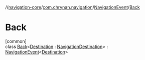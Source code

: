 //[navigation-core](../../../../index.md)/[com.chrynan.navigation](../../index.md)/[NavigationEvent](../index.md)/[Back](index.md)

# Back

[common]\
class [Back](index.md)&lt;[Destination](index.md) : [NavigationDestination](../../index.md#1223765350%2FClasslikes%2F-215881696)&gt; : [NavigationEvent](../index.md)&lt;[Destination](index.md)&gt;
